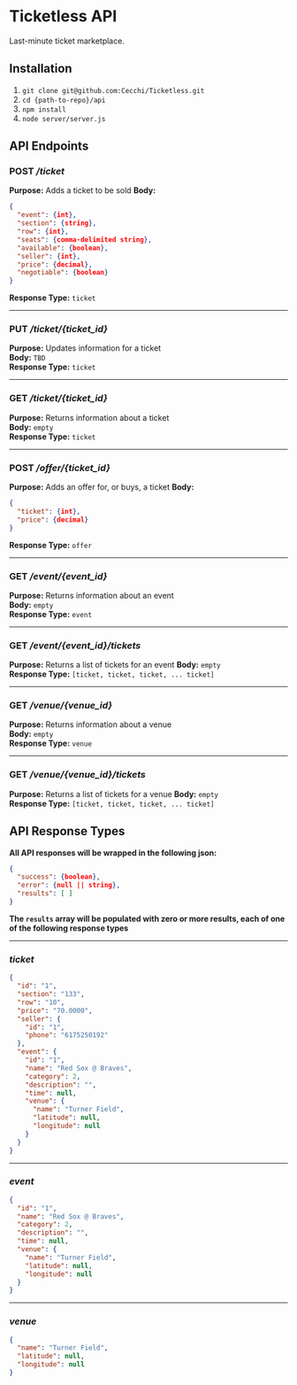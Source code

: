 # Ticketless API
Last-minute ticket marketplace.

## Installation

1. `git clone git@github.com:Cecchi/Ticketless.git`
2. `cd {path-to-repo}/api`
3. `npm install`
4. `node server/server.js`

## API Endpoints
### POST */ticket*
**Purpose:** Adds a ticket to be sold
**Body:**

```json
{
  "event": {int},
  "section": {string},
  "row": {int},
  "seats": {comma-delimited string},
  "available": {boolean},
  "seller": {int},
  "price": {decimal},
  "negotiable": {boolean}
}
```
**Response Type:** `ticket`

---------------------------------------
### PUT */ticket/{ticket_id}*
**Purpose:** Updates information for a ticket  
**Body:** `TBD`  
**Response Type:** `ticket`

---------------------------------------
### GET */ticket/{ticket_id}*
**Purpose:** Returns information about a ticket  
**Body:** `empty`  
**Response Type:** `ticket`

---------------------------------------
### POST */offer/{ticket_id}*
**Purpose:** Adds an offer for, or buys, a ticket
**Body:**
```json
{
  "ticket": {int},
  "price": {decimal}
}
```
**Response Type:** `offer`

---------------------------------------
### GET */event/{event_id}*
**Purpose:** Returns information about an event  
**Body:** `empty`  
**Response Type:** `event`

---------------------------------------
### GET */event/{event_id}/tickets*
**Purpose:** Returns a list of tickets for an event
**Body:** `empty`  
**Response Type:** `[ticket, ticket, ticket, ... ticket]`

---------------------------------------
### GET */venue/{venue_id}*
**Purpose:** Returns information about a venue  
**Body:** `empty`  
**Response Type:** `venue`

---------------------------------------
### GET */venue/{venue_id}/tickets*
**Purpose:** Returns a list of tickets for a venue
**Body:** `empty`  
**Response Type:** `[ticket, ticket, ticket, ... ticket]`

## API Response Types

**All API responses will be wrapped in the following json:**
```json
{
  "success": {boolean},
  "error": {null || string},
  "results": [ ]
}
```
**The `results` array will be populated with zero or more results, each of one of the following response types**

---------------------------------------
### *ticket*
```json
{
  "id": "1",
  "section": "133",
  "row": "10",
  "price": "70.0000",
  "seller": {
    "id": "1",
    "phone": "6175250192"
  },
  "event": {
    "id": "1",
    "name": "Red Sox @ Braves",
    "category": 2,
    "description": "",
    "time": null,
    "venue": {
      "name": "Turner Field",
      "latitude": null,
      "longitude": null
    }
  }
}
```
---------------------------------------
### *event*
```json
{
  "id": "1",
  "name": "Red Sox @ Braves",
  "category": 2,
  "description": "",
  "time": null,
  "venue": {
    "name": "Turner Field",
    "latitude": null,
    "longitude": null
  }
}
```
---------------------------------------
### *venue*
```json
{
  "name": "Turner Field",
  "latitude": null,
  "longitude": null
}
```